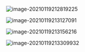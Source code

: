 ![image-20210119212819225](C:\Users\Administrator\AppData\Roaming\Typora\typora-user-images\image-20210119212819225.png)

![image-20210119213127091](C:\Users\Administrator\AppData\Roaming\Typora\typora-user-images\image-20210119213127091.png)

![image-20210119213156216](C:\Users\Administrator\AppData\Roaming\Typora\typora-user-images\image-20210119213156216.png)

![image-20210119213309932](C:\Users\Administrator\AppData\Roaming\Typora\typora-user-images\image-20210119213309932.png)